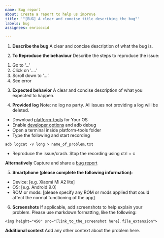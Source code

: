 ```yaml
---
name: Bug report
about: Create a report to help us improve
title: '"[BUG] A clear and concise title describing the bug"'
labels: bug
assignees: enricocid

---
```


1) **Describe the bug**
A clear and concise description of what the bug is.

2) **To Reproduce the behaviour**
Describe the steps to reproduce the issue:
1. Go to '...'
2. Click on '....'
3. Scroll down to '....'
4. See error

3) **Expected behavior**
A clear and concise description of what you expected to happen.

4) **Provided log**
Note: no log no party. All issues not providing a log will be deleted.

- Download [platform-tools](https://developer.android.com/studio/releases/platform-tools) for Your OS 
- Enable [developer options](https://developer.android.com/studio/debug/dev-options) and adb debug
- Open a terminal inside platform-tools folder
- Type the following and start recording

`adb logcat -v long > name_of_problem.txt`

- Reproduce the issue/crash. Stop the recording using ctrl + c

**Alternatively** Capture and share a [bug report](https://developer.android.com/studio/debug/bug-report)

5) **Smartphone (please complete the following information):**
 - Device: [e.g. Xiaomi Mi A2 lite]
 - OS: [e.g. Android 9.0]
 - ROM or mods: [please specify any ROM or mods applied that could affect the normal functioning of the app]

6) **Screenshots**
If applicable, add screenshots to help explain your problem. Please use markdown formatting, like the following:

`<img height="450" src="[link_to_the_screenshot here].file_extension">`


**Additional context**
Add any other context about the problem here.
